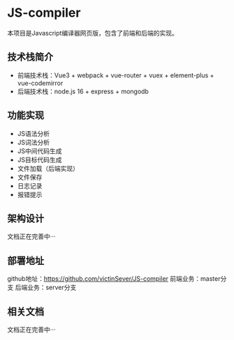 # JS-compiler 
本项目是Javascript编译器网页版，包含了前端和后端的实现。

## 技术栈简介
- 前端技术栈：Vue3 + webpack + vue-router + vuex + element-plus + vue-codemirror
- 后端技术栈：node.js 16 + express + mongodb

## 功能实现
- JS语法分析
- JS词法分析
- JS中间代码生成
- JS目标代码生成
- 文件加载（后端实现）
- 文件保存
- 日志记录
- 报错提示

## 架构设计
文档正在完善中···

## 部署地址
github地址：https://github.com/victinSever/JS-compiler
前端业务：master分支
后端业务：server分支

## 相关文档
文档正在完善中···